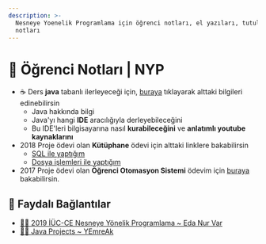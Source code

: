 ```yaml
---
description: >-
  Nesneye Yoenelik Programlama için öğrenci notları, el yazıları, tutulmuş notlar
  notları
---
```


# 📕 Öğrenci Notları \| NYP

- ☕ Ders **java** tabanlı ilerleyeceği için, [buraya][Java - yemreak.com] tıklayarak alttaki bilgileri edinebilirsin
  - Java hakkında bilgi
  - Java'yı hangi **IDE** aracılığıyla derleyebileceğini
  - Bu IDE'leri bilgisayarına nasıl **kurabileceğini** ve **anlatımlı youtube kaynaklarını**
- 2018 Proje ödevi olan **Kütüphane** ödevi için alttaki linklere bakabilirsin
  - [SQL ile yaptığım](https://github.com/yedhrab/JavaProjects/tree/master/NetBeans-Projects/Bookcase-SQL)
  - [Dosya işlemleri ile yaptığım](https://github.com/yedhrab/JavaProjects/tree/master/NetBeans-Projects/Bookcase-FileOp)
- 2017 Proje ödevi olan **Öğrenci Otomasyon Sistemi** ödevim için [buraya][Öğrenci Otomasyon Sistemi] bakabilirsin.

[Java - yemreak.com]: https://lib.yemreak.com/programlama-notlari/java
[Öğrenci Otomasyon Sistemi]: https://github.com/yedhrab/JavaProjects/tree/master/NetBeans-Projects/OgrenciOtomasyonu

## 🔗 Faydalı Bağlantılar

- [👨‍💻 2019 İÜC-CE Nesneye Yönelik Programlama ~ Eda Nur Var](https://github.com/enurv/ObjectOrientedProgramming)
- [👨‍💻 Java Projects ~ YEmreAk](https://github.com/yedhrab/JavaProjects)
